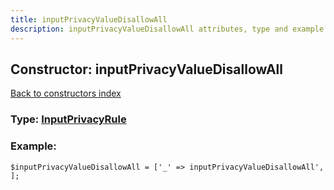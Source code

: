 ```yaml
---
title: inputPrivacyValueDisallowAll
description: inputPrivacyValueDisallowAll attributes, type and example
---
```

## Constructor: inputPrivacyValueDisallowAll  
[Back to constructors index](index.md)






### Type: [InputPrivacyRule](../types/InputPrivacyRule.md)


### Example:

```
$inputPrivacyValueDisallowAll = ['_' => inputPrivacyValueDisallowAll', ];
```